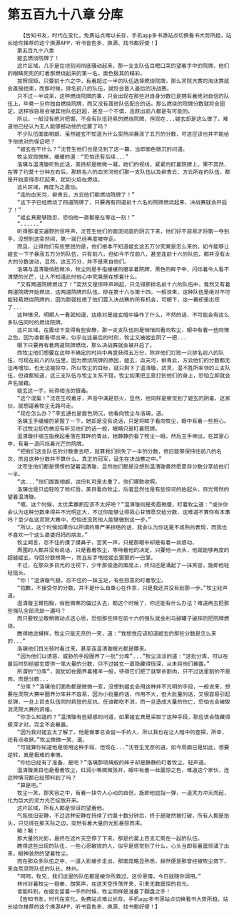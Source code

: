 # 第五百九十八章 分库
        【告知书友，时代在变化，免费站点难以长存，手机app多书源站点切换看书大势所趋，站长给你推荐的这个换源APP，听书音色多、换源、找书都好使！】
       第五百九十八章
       姬玄燃烧院牌了！
       这片区域，几乎是在顷刻间彻底骚动起来，那一支支队伍目瞪口呆的望着手中的院牌，他们的眼睛死死的盯着那燃烧起来的第一名，面色极其的精彩。
       按照规矩，只要前十六之中，有着超过一半的队伍选择燃烧院牌，那么灵院大赛的淘汰赛就会直接结束，而那时候，排名前八的队伍，就将会晋入最后的决战赛。
       只不过一半说来，这种燃烧院牌的事，只会出现在那些对自身分数已是拥有着绝对自信的队伍上，毕竟一旦你独自燃烧院牌，而又没有其他队伍配合的话，那么燃烧的院牌分数就将会固定，这样很容易会被其他队伍赶超，甚至一个不慎，连跌出前八都是有可能的。
       所以，一般没有绝对把握，不会有队伍轻易的燃烧院牌，但现在...姬玄却是这么做了，难道他已经认为无人能够撼动他的位置了吗？
       不少队伍面面相觑，虽然姬玄不知道为什么突然间暴涨了五万的分数，可这应该也并不能给予他绝对的保证吧？
       “姬玄在干什么？”沈苍生他们也是见到了这一幕，当即面色微沉的问道。
       牧尘双目微眯，缓缓的道：“恐怕还有后续...”
       洛璃与温清璇听到此话，美目却是微微一凝，她们的视线，紧紧的盯着院牌上，果不其然，在等了约莫十分钟左右后，那排名六的血天河他们那一支队伍以及柳青云，方云所在的队伍，都是开始变得赤红起来，犹如火焰在燃烧。
       这片区域，再度为之震动。
       “连的血天河，柳青云，方云他们都燃烧院牌了！”
       “这下子已经燃烧了四道院牌了，只要再有四道前十六名的院牌燃烧起来，决战赛就会开启了！”
       “姬玄真是够隐忍，恐怕他一直都是在等这一刻！”
       “......”
       听得那漫天遍野的惊呼声，沈苍生他们的面庞彻底的阴沉下来，他们好不容易才将第一夺到手，没想到这突然间，第一就已经再度被夺走。
       而且，让得他们有些憋屈的是，他们根本不知道姬玄这五万分究竟是怎么来的，如今能够让姬玄一下子暴涨五万分的队伍，只有前八，但如今不仅前八，甚至连前十六的队伍，都并没有太大的分数波动，显然，这五万分，并不是来自他们。
       洛璃与温清璇俏脸微冷，牧尘则是手指缓缓的磨挲着院牌，黑色的眸子中，闪烁着令人看不清楚的光芒，让人不知道此时他心中究竟是在想着什么。
       “又有两道院牌燃烧了！”突然又是惊呼声响起，只见得那排名前十六的队伍中，竟然又有着两道院牌开始燃烧，这两道院牌的队伍，排在第十六与第十四，一般说来，这种队伍是绝对不可能轻易燃烧院牌的，因为那就杜绝了他们晋入决战赛的所有机会，可眼下，这一幕却是出现了...
       这种情况，明眼人一看就知道，这绝对是姬玄暗中操作了什么，不然的话，不可能会有这么多队伍同时的燃烧院牌。
       这片区域，在震动下变得有些安静，那一支支队伍则是悄悄的看向牧尘，眼中有着一些同情之色，因为谁都看得出来，似乎在这最后的时刻，牧尘又被姬玄阴了一把...
       眼下只要再有着两道院牌燃烧，那么决战赛就会被开启了。
       而牧尘他们想要在这种不确定的时间中再度获得五万分，除非他们打败一只排名前八的队伍，可现在前八的队伍里，因为燃烧院牌的原因，姬玄，血天河，柳青云，方云他们的分数都无法再增加，也无法被掠夺，所以牧尘的目标，就只剩下了温清璇，武灵，温不胜所率领的三支队伍，但谁都知道，这三支队伍与牧尘关系不错，牧尘如果把主意打到他们的身上，恐怕立即就会声名狼藉。
       姬玄这一手，玩得相当的狠毒。
       “这个混蛋！”沈苍生咬着牙，声音中满是怒火，显然，他同样是察觉到了姬玄的阴毒，这家伙，就想逼着牧尘无路可走。
       “现在怎么办？”李玄通也是面色阴沉，他看向牧尘与洛璃，道。
       洛璃玉手缓缓的紧握了一下，她却是没有说话，只是将眸子看向牧尘，眼中有着一些担心。
       不过牧尘却仿佛没有听见他们的话一般，眼睛只是盯着院牌。
       温清璇纤细玉指挽起垂落在耳畔的青丝，她静静的看了牧尘一眼，然后玉手伸出，在其掌心中，有着一道闪烁着光芒的院牌。
       “把我们这支队伍的分数拿去吧，就算我们损失了一半的分数，依旧能够保持住前八的名次，而且这种分数并不算什么，真正的冠军，诞生在决战赛之中。”
       沈苍生他们都是愣愣的望着温清璇，显然他们都是没想到温清璇竟然愿意将分数分享给他们一半。
       “这...”他们面面相觑，这份礼可是太重了，他们哪敢收啊。
       洛璃也是贝齿轻咬了咬红唇，美目看向牧尘，后者显然也是有些惊诧的抬起头，目光愕然的望着温清璇。
       “喂，这个时候，太优柔寡断应该不太好吧？”温清璇则是秀眉微蹙，盯着牧尘道：“或许你会认为这种分数来得并不光明正大，不过你能够让得我心甘情愿交给分数，这难道不算你有本事吗？至少在这灵院大赛中，恐怕还没其他人能够做到这一步。”
       “所以，这个时候如果你以所谓的尊严来拒绝的话，我会认为你这是不成熟的表现，而我也不喜欢一个这么婆婆妈妈的朋友。”
       牧尘闻言，忍不住的摸了摸鼻子，苦笑一声，只是那眼中却是有着一丝感动。
       周围的人都并没有说话，只是看着牧尘，等待着他的决定，只要他一点头，他就能够再度的超越姬玄，夺回分数榜第一，而且反手甩给姬玄狠狠的一巴掌。
       不过，在那众多目光的注视下，少年那俊逸的面庞上，终归还是涌起了一抹笑容，旋即他轻轻摇头。
       “你！”温清璇气极，忍不住的一跺玉足，有些怒意的盯着牧尘。
       “抱歉，不接受你的分数，并不是什么自尊心在作祟，只是我还并没有到那一步。”牧尘轻声道。
       温清璇玉臂抱胸，俏脸微寒的偏过头去，都这个时候了，你还能有什么办法？难道再去把那些强队全部洗劫一遍吗？
       而只要牧尘敢稍微动点这心思，恐怕那些排在前十六的强队就会利马破罐子破摔的把院牌燃烧。
       瞧得她这模样，牧尘只能无奈的一笑，道：“我想我应该知道姬玄的那些分数是怎么来的...”
       洛璃他们目光顿时看过来，甚至连温清璇眼光都是瞟来。
       “因为他们以诱惑，威胁的手段圈养了一批“分库”...”牧尘淡淡的道：“这批分库，可以在最后时刻给姬玄提供一笔大量的分数，只不过姬玄一直隐藏得很深，从未将他们暴露。”
       所谓的“分库”，就犹如在圈养着猪羊一般，待得它们肥了就宰杀割肉，只不过这里割的不是肉，而是分数...
       “分库？”洛璃他们面色都是微微一变，没想到姬玄会用这种并不光明的手段，一般说来，想要在灵院大赛中圈养分库并不容易，因为小批量的话，作用不大，但大批量的话，又很容易引起反弹，一旦上百支队伍同时疯狂的反抗，任谁都吃不消，而一旦造成大量的伤亡，恐怕也会被取消灵院大赛的资格。
       “你怎么知道的？”温清璇有些疑惑的问道，如果姬玄真是采取了这种手段，那应该会隐藏得极深才对，完全不会暴露。
       “因为我对姬玄太了解了，他是做事总会留一手的人，所以我也在让人暗中的查探，所幸，还有点收获。”牧尘微微一笑，道。
       “可就算你知道他是使用这种手段，但现在...”沈苍生无奈的道，如今局面已是如此，想要逆转，真是极难的事情。
       “你也已经有了准备，是吧？”洛璃那琉璃般的眸子却是静静的盯着牧尘，轻声道。
       温清璇美目也是看着牧尘，红润小嘴微微张开，眼中有着一丝震惊之色，难道这个家伙，连这种情况都已经预料到了吗？
       “算是吧。”
       牧尘一笑，那笑容之中，有着一抹令人心动的自信，旋即他屈指一弹，一道灵力冲天而起，化为巨大的灵力光芒绽放开来。
       这片区域，所有人都是惊讶的望着他。
       气氛依旧安静，不过这种安静在持续了约莫十数分钟后，终于是陡然被打破，所有人都是抬头，只见得在那天际之边，突然有着大量的光影暴掠而来。
       唰！唰！
       那大量的光影，最终在这片天空停了下来，那是约莫上百支汇聚在一起的队伍。
       瞧得这些出现的队伍，一些心思敏锐的人，似乎是感觉到了什么，心头当即有着震惊涌了出来，眼神骇然的望着牧尘。
       而在那众多队伍之中，一道人影缓步走出，那面庞略显熟悉，赫然便是那曾经被牧尘救下，来自荒灵院队伍的队长，林州。
       “呵呵，牧兄，我们这里的队伍都是被你所救过，这份恩情，今日就随你调用。”
       林州对着牧尘一抱拳，朗笑声，在这天空传荡开来，引来无数震惊的目光。
       谁能料到，在姬玄留着一手的时候，牧尘同样是准备了翻盘之手！
       【告知书友，时代在变化，免费站点难以长存，手机app多书源站点切换看书大势所趋，站长给你推荐的这个换源APP，听书音色多、换源、找书都好使！】